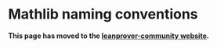 # Mathlib naming conventions #

**This page has moved to the
[leanprover-community website](https://leanprover-community.github.io/contribute/naming.html).**
